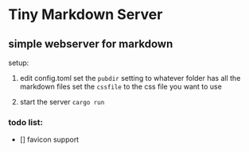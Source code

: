 # Tiny Markdown Server

## simple webserver for markdown

setup:

1. edit config.toml
  set the `pubdir` setting to whatever folder has all the markdown files
  set the `cssfile` to the css file you want to use
  
2. start the server
  `cargo run`

### todo list:

- [] favicon support
